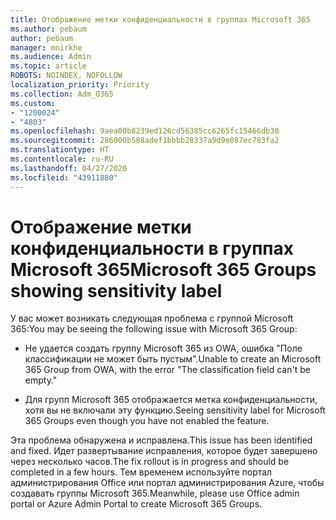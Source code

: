 ```yaml
---
title: Отображение метки конфиденциальности в группах Microsoft 365
ms.author: pebaum
author: pebaum
manager: mnirkhe
ms.audience: Admin
ms.topic: article
ROBOTS: NOINDEX, NOFOLLOW
localization_priority: Priority
ms.collection: Adm_O365
ms.custom:
- "1200024"
- "4803"
ms.openlocfilehash: 9aea00b8239ed126cd56385cc6265fc15466db30
ms.sourcegitcommit: 286000b588adef1bbbb28337a9d9e087ec783fa2
ms.translationtype: HT
ms.contentlocale: ru-RU
ms.lasthandoff: 04/27/2020
ms.locfileid: "43911880"
---
```

# <a name="microsoft-365-groups-showing-sensitivity-label"></a><span data-ttu-id="d1b0e-102">Отображение метки конфиденциальности в группах Microsoft 365</span><span class="sxs-lookup"><span data-stu-id="d1b0e-102">Microsoft 365 Groups showing sensitivity label</span></span>

<span data-ttu-id="d1b0e-103">У вас может возникать следующая проблема с группой Microsoft 365:</span><span class="sxs-lookup"><span data-stu-id="d1b0e-103">You may be seeing the following issue with Microsoft 365 Group:</span></span>

- <span data-ttu-id="d1b0e-104">Не удается создать группу Microsoft 365 из OWA, ошибка "Поле классификации не может быть пустым".</span><span class="sxs-lookup"><span data-stu-id="d1b0e-104">Unable to create an Microsoft 365 Group from OWA, with the error "The classification field can't be empty."</span></span>

- <span data-ttu-id="d1b0e-105">Для групп Microsoft 365 отображается метка конфиденциальности, хотя вы не включали эту функцию.</span><span class="sxs-lookup"><span data-stu-id="d1b0e-105">Seeing sensitivity label for Microsoft 365 Groups even though you have not enabled the feature.</span></span>

<span data-ttu-id="d1b0e-106">Эта проблема обнаружена и исправлена.</span><span class="sxs-lookup"><span data-stu-id="d1b0e-106">This issue has been identified and fixed.</span></span> <span data-ttu-id="d1b0e-107">Идет развертывание исправления, которое будет завершено через несколько часов.</span><span class="sxs-lookup"><span data-stu-id="d1b0e-107">The fix rollout is in progress and should be completed in a few hours.</span></span> <span data-ttu-id="d1b0e-108">Тем временем используйте портал администрирования Office или портал администрирования Azure, чтобы создавать группы Microsoft 365.</span><span class="sxs-lookup"><span data-stu-id="d1b0e-108">Meanwhile, please use Office admin portal or Azure Admin Portal to create Microsoft 365 Groups.</span></span>  
